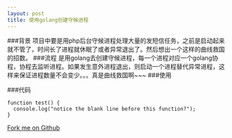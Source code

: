 ```yaml
---
layout: post
title: 使用golang创建守候进程
---
```

###背景
项目中要是用php后台守候进程处理大量的发短信任务，之前是启动起来就不管了，时间长了进程就休眠了或者异常退出了。然后想出一个这样的曲线救国的招数。
###流程
是用golang去创建守候进程，每一个进程对应一个golang协程，协程去监听进程。如果发生意外进程退出，则启动一个进程替代异常进程，这样来保证进程数量不会变少。。。真是曲线救国啊~~~
###使用

###代码
```
function test() {
  console.log("notice the blank line before this function?");
}
```
[Fork me on Github](https://github.com/heyanlong/duorun, "Fork me on Github")